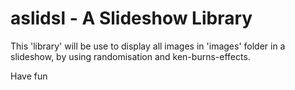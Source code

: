 aslidsl - A Slideshow Library
=============================

This 'library' will be use to display all images in 'images' folder in a slideshow, by using randomisation and ken-burns-effects.

Have fun
